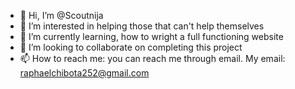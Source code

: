 - 👋 Hi, I’m @Scoutnija
- 👀 I’m interested in helping those that can't help themselves
- 🌱 I’m currently learning, how to wright a full functioning website 
- 💞️ I’m looking to collaborate on completing this project 
- 📫 How to reach me: you can reach me through email. My email: raphaelchibota252@gmail.com
<!---
Scoutnija/Scoutnija is a ✨ special ✨ repository because its `README.md` (this file) appears on your GitHub profile.
You can click the Preview link to take a look at your changes.
--->
